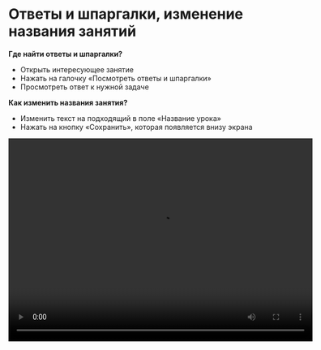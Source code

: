 # Ответы и шпаргалки, изменение названия занятий


**Где найти ответы и шпаргалки?**

- Открыть интересующее занятие
- Нажать на галочку «Посмотреть ответы и шпаргалки»
- Просмотреть ответ к нужной задаче

**Как изменить названия занятия?**

- Изменить текст на подходящий в поле «Название урока» 
- Нажать на кнопку «Сохранить», которая появляется внизу экрана


<video width="600" height="400" controls=true src="https://s3-eu-west-1.amazonaws.com/edu-prod/video/help_videos/4.mp4" type="video/mp4" />
